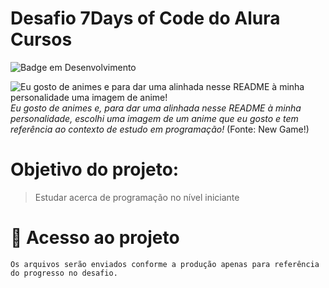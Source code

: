 <h1>Desafio 7Days of Code do Alura Cursos</h1>

![Badge em Desenvolvimento](http://img.shields.io/static/v1?label=STATUS&message=EM%20DESENVOLVIMENTO&color=GREEN&style=for-the-badge)

![Eu gosto de animes e para dar uma alinhada nesse README à minha personalidade uma imagem de anime!](https://user-images.githubusercontent.com/113362701/191972283-8770cc39-ff65-4fce-ab60-bb7352c60328.jpg)
*Eu gosto de animes e, para dar uma alinhada nesse README à minha personalidade, escolhi uma imagem de um anime que eu gosto e tem referência ao contexto de estudo em programação!* (Fonte: New Game!)


<h1>Objetivo do projeto:</h1>

>Estudar acerca de programação no nível iniciante

<h1>📁 Acesso ao projeto</h1>

```
Os arquivos serão enviados conforme a produção apenas para referência do progresso no desafio.
```
